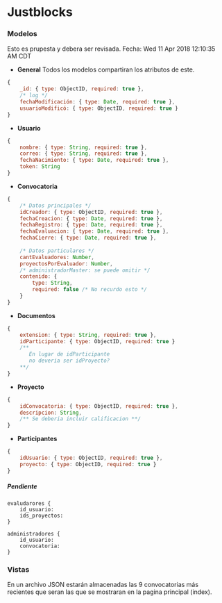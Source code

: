 # Justblocks

### Modelos
  Esto es prupesta y debera ser revisada.
  Fecha: Wed 11 Apr 2018 12:10:35 AM CDT

- **General**
	Todos los modelos compartiran los atributos de este.
```javascript
{
	_id: { type: ObjectID, required: true },
	/* log */
	fechaModificación: { type: Date, required: true },
	usuarioModificó: { type: ObjectID, required: true }
}
```

- **Usuario**
```javascript
{
	nombre: { type: String, required: true },
	correo: { type: String, required: true },
	fechaNacimiento: { type: Date, required: true },
	token: String
}
```
- **Convocatoria**
```javascript
{
	/* Datos principales */
	idCreador: { type: ObjectID, required: true },
	fechaCreacion: { type: Date, required: true },
	fechaRegistro: { type: Date, required: true },
	fechaEvaluacion: { type: Date, required: true },
	fechaCierre: { type: Date, required: true },
	
	/* Datos particulares */
	cantEvaluadores: Number,
	proyectosPorEvaluador: Number,
	/* administradorMaster: se puede omitir */
	contenido: {
		type: String,
		required: false /* No recurdo esto */
	}
}
```
- **Documentos**
```javascript
{
	extension: { type: String, required: true },
	idParticipante: { type: ObjectID, required: true }
	/**
	   En lugar de idParticipante
	   no deveria ser idProyecto?
	**/
}
```
- **Proyecto**
```javascript
{
	idConvocatoria: { type: ObjectID, required: true },
	descripcion: String,
	/** Se deberia incluir calificacion **/
}
```

- **Participantes**
```javascript
{
	idUsuario: { type: ObjectID, required: true },
	proyecto: { type: ObjectID, required: true }
}
```
##### Pendiente
```
evaludarores {
	id_usuario:
	ids_proyectos:
}

administradores {
	id_usuario:
	convocatoria:
}
```
### Vistas
  En un archivo JSON estarán almacenadas las 9 convocatorias más recientes que seran las que
  se mostraran en la pagina principal (index).